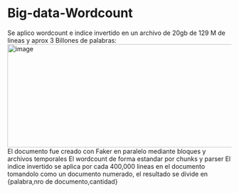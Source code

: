 # Big-data-Wordcount

Se aplico wordcount e indice invertido en un archivo de 20gb de 129 M de lineas y aprox 3 Billones de palabras:
<img width="1038" height="232" alt="image" src="https://github.com/user-attachments/assets/54d50ad9-3727-4321-afd3-0ac08df08742" />
El documento fue creado con Faker en paralelo mediante bloques y archivos temporales
El wordcount de forma estandar por chunks y parser
El indice invertido se aplica por cada 400,000 lineas en el documento tomandolo como un documento numerado, el resultado se divide en {palabra,nro de documento,cantidad}
